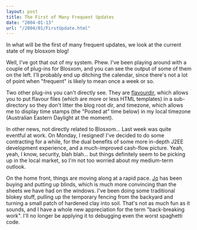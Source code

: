 ```yaml
---
layout: post
title: The First of Many Frequent Updates
date: "2004-01-13"
url: "/2004/01/FirstUpdate.html"
---
```


<p>In what will be the first of many frequent updates, we look at the
current state of my blosxom blog!</p>

<p>Well, I've got that out of my system. Phew. I've been playing
around with a couple of plug-ins for Blosxom, and you can see the
output of some of them on the left. I'll probably end up ditching the
calendar, since there's not a lot of point when "frequent" is likely
to mean once a week or so.</p>

<p>Two other plug-ins you can't directly see. They are <a
href="http://raelity.org/apps/blosxom/downloads/plugins/flavourdir">flavourdir</a>,
which allows you to put flavour files (which are more or less HTML
templates) in a sub-directory so they don't litter the blog root dir,
and timezone, which allows me to display time stamps (the "Posted at"
time below) in my local timezone (Australian Eastern Daylight at the
moment).</p>

<p>In other news, not directly related to Blosxom... Last week was
quite eventful at work. On Monday, I resigned! I've decided to do some
contracting for a while, for the dual benefits of some more in-depth
J2EE development experience, and a much-improved cash-flow
picture. Yeah, yeah, I know, security, blah blah... but things
definitely seem to be picking up in the local market, so I'm not too
worried about my medium-term outlook.</p>

<p>On the home front, things are moving along at a rapid pace. <a
href="http://www.mojain.com/jo" >Jo</a> has been buying and putting up
blinds, which is much more convincing than the sheets we have had on
the windows. I've been doing some traditional blokey stuff, pulling up
the temporary fencing from the backyard and turning a small patch of
hardened clay into soil. That's not as much fun as it sounds, and I
have a whole new appreciation for the term "back-breaking work". I'll
no longer be applying it to debugging even the worst spaghetti
code.</p>

